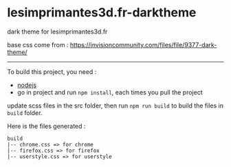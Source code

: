 # lesimprimantes3d.fr-darktheme
dark theme for lesimprimantes3d.fr

base css come from : https://invisioncommunity.com/files/file/9377-dark-theme/ 

---

To build this project, you need : 
 - [nodejs](https://nodejs.org/)
 - go in project and run `npm install`, each times you pull the project
 
update scss files in the src folder, then run `npm run build` to build the files in `build` folder.

Here is the files generated : 
```
build
|-- chrome.css => for chrome
|-- firefox.css => for firefox
|-- userstyle.css => for userstyle
```